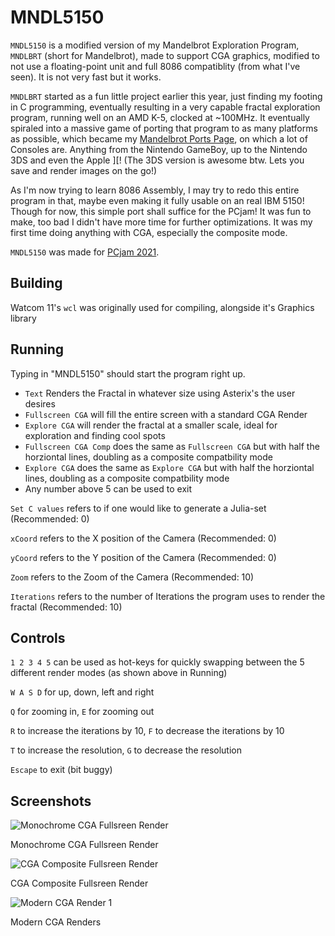 MNDL5150
=======

`MNDL5150` is a modified version of my Mandelbrot Exploration Program, `MNDLBRT` (short for Mandelbrot), made to support CGA graphics, modified to not use a floating-point unit and full 8086 compatiblity (from what I've seen).
It is not very fast but it works. 

`MNDLBRT` started as a fun little project earlier this year, just finding my footing in C programming, eventually resulting in a very capable fractal exploration program, running well on an AMD K-5, clocked at ~100MHz. It eventually spiraled into a massive game of porting that program to as many platforms as possible, which became my [Mandelbrot Ports Page](https://pixelbrush.dev/apps/mandelbrotPorts), on which a lot of Consoles are. Anything from the Nintendo GameBoy, up to the Nintendo 3DS and even the Apple ]\[! (The 3DS version is awesome btw. Lets you save and render images on the go!)

As I'm now trying to learn 8086 Assembly, I may try to redo this entire program in that, maybe even making it fully usable on an real IBM 5150! Though for now, this simple port shall suffice for the PCjam! It was fun to make, too bad I didn't have more time for further optimizations. It was my first time doing anything with CGA, especially the composite mode.

`MNDL5150` was made for
[PCjam 2021](https://pcjam.gitlab.io/).

Building
--------

Watcom 11's `wcl` was originally used for compiling, alongside it's Graphics library
 
Running
--------

Typing in "MNDL5150" should start the program right up.
- `Text` Renders the Fractal in whatever size using Asterix's the user desires
- `Fullscreen CGA` will fill the entire screen with a standard CGA Render
- `Explore CGA` will render the fractal at a smaller scale, ideal for exploration and finding cool spots
- `Fullscreen CGA Comp` does the same as `Fullscreen CGA` but with half the horziontal lines, doubling as a composite compatbility mode
- `Explore CGA` does the same as `Explore CGA` but with half the horziontal lines, doubling as a composite compatbility mode
- Any number above 5 can be used to exit

`Set C values` refers to if one would like to generate a Julia-set (Recommended: 0)

`xCoord` refers to the X position of the Camera (Recommended: 0)

`yCoord` refers to the Y position of the Camera (Recommended: 0)

`Zoom` refers to the Zoom of the Camera (Recommended: 10)

`Iterations` refers to the number of Iterations the program uses to render the fractal (Recommended: 10)
 
Controls
--------
`1 2 3 4 5` can be used as hot-keys for quickly swapping between the 5 different render modes (as shown above in Running)

`W A S D` for up, down, left and right

`Q` for zooming in, `E` for zooming out

`R` to increase the iterations by 10, `F` to decrease the iterations by 10

`T` to increase the resolution, `G` to decrease the resolution

`Escape` to exit (bit buggy)


Screenshots
-----------

![Monochrome CGA Fullsreen Render](https://user-images.githubusercontent.com/23031327/128101835-78e4951f-8a84-4fc9-8e2b-bac878edbfd4.png)
 
Monochrome CGA Fullsreen Render


![CGA Composite Fullsreen Render](https://user-images.githubusercontent.com/23031327/128101170-d4aaca9b-ab67-44da-86e7-68068ef9ce11.png)

CGA Composite Fullsreen Render


![Modern CGA Render 1](https://user-images.githubusercontent.com/23031327/128101708-48190fb6-8430-427b-b603-06a05ecf4621.png)

Modern CGA Renders
